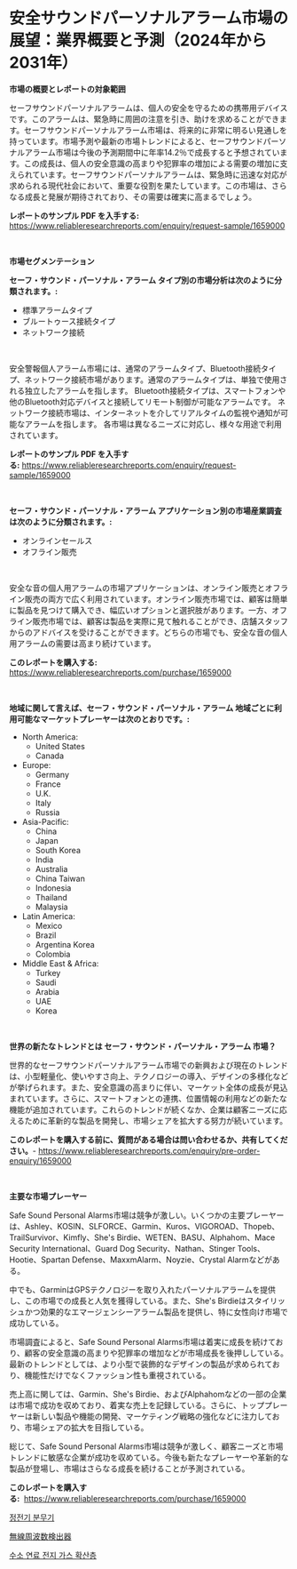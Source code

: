 <p><h1>安全サウンドパーソナルアラーム市場の展望：業界概要と予測（2024年から2031年）</h1></p><p><strong>市場の概要とレポートの対象範囲</strong></p>
<p><p>セーフサウンドパーソナルアラームは、個人の安全を守るための携帯用デバイスです。このアラームは、緊急時に周囲の注意を引き、助けを求めることができます。セーフサウンドパーソナルアラーム市場は、将来的に非常に明るい見通しを持っています。市場予測や最新の市場トレンドによると、セーフサウンドパーソナルアラーム市場は今後の予測期間中に年率14.2％で成長すると予想されています。この成長は、個人の安全意識の高まりや犯罪率の増加による需要の増加に支えられています。セーフサウンドパーソナルアラームは、緊急時に迅速な対応が求められる現代社会において、重要な役割を果たしています。この市場は、さらなる成長と発展が期待されており、その需要は確実に高まるでしょう。</p></p>
<p><strong>レポートのサンプル PDF を入手する:</strong> <a href="https://www.reliableresearchreports.com/enquiry/request-sample/1659000">https://www.reliableresearchreports.com/enquiry/request-sample/1659000</a></p>
<p>&nbsp;</p>
<p><strong>市場セグメンテーション</strong></p>
<p><strong>セーフ・サウンド・パーソナル・アラーム タイプ別の市場分析は次のように分類されます。:</strong></p>
<p><ul><li>標準アラームタイプ</li><li>ブルートゥース接続タイプ</li><li>ネットワーク接続</li></ul></p>
<p>&nbsp;</p>
<p><p>安全警報個人アラーム市場には、通常のアラームタイプ、Bluetooth接続タイプ、ネットワーク接続市場があります。通常のアラームタイプは、単独で使用される独立したアラームを指します。 Bluetooth接続タイプは、スマートフォンや他のBluetooth対応デバイスと接続してリモート制御が可能なアラームです。 ネットワーク接続市場は、インターネットを介してリアルタイムの監視や通知が可能なアラームを指します。 各市場は異なるニーズに対応し、様々な用途で利用されています。</p></p>
<p><strong>レポートのサンプル PDF を入手する:</strong>&nbsp;<a href="https://www.reliableresearchreports.com/enquiry/request-sample/1659000">https://www.reliableresearchreports.com/enquiry/request-sample/1659000</a></p>
<p>&nbsp;</p>
<p><strong> セーフ・サウンド・パーソナル・アラーム アプリケーション別の市場産業調査は次のように分類されます。:</strong></p>
<p><ul><li>オンラインセールス</li><li>オフライン販売</li></ul></p>
<p>&nbsp;</p>
<p><p>安全な音の個人用アラームの市場アプリケーションは、オンライン販売とオフライン販売の両方で広く利用されています。オンライン販売市場では、顧客は簡単に製品を見つけて購入でき、幅広いオプションと選択肢があります。一方、オフライン販売市場では、顧客は製品を実際に見て触れることができ、店舗スタッフからのアドバイスを受けることができます。どちらの市場でも、安全な音の個人用アラームの需要は高まり続けています。</p></p>
<p><strong>このレポートを購入する:</strong>&nbsp; <a href="https://www.reliableresearchreports.com/purchase/1659000">https://www.reliableresearchreports.com/purchase/1659000</a></p>
<p>&nbsp;</p>
<p><strong>地域に関して言えば、セーフ・サウンド・パーソナル・アラーム 地域ごとに利用可能なマーケットプレーヤーは次のとおりです。:</strong></p>
<p><ul>
    <li>
        North America:
        <ul>
            <li>United States</li>
            <li>Canada</li>
        </ul>
    </li>
    <li>
        Europe:
        <ul>
            <li>Germany</li>
            <li>France</li>
            <li>U.K.</li>
            <li>Italy</li>
            <li>Russia</li>
        </ul>
    </li>
    <li>
        Asia-Pacific:
        <ul>
            <li>China</li>
            <li>Japan</li>
            <li>South Korea</li>
            <li>India</li>
            <li>Australia</li>
            <li>China Taiwan</li>
            <li>Indonesia</li>
            <li>Thailand</li>
            <li>Malaysia</li>
        </ul>
    </li>
    <li>
        Latin America:
        <ul>
            <li>Mexico</li>
            <li>Brazil</li>
            <li>Argentina Korea</li>
            <li>Colombia</li>
        </ul>
    </li>
    <li>
        Middle East & Africa:
        <ul>
            <li>Turkey</li>
            <li>Saudi</li>
            <li>Arabia</li>
            <li>UAE</li>
            <li>Korea</li>
        </ul>
    </li>
    </ul></p>
<p>&nbsp;</p>
<p><strong>世界の新たなトレンドとは セーフ・サウンド・パーソナル・アラーム 市場？</strong></p>
<p><p>世界的なセーフサウンドパーソナルアラーム市場での新興および現在のトレンドは、小型軽量化、使いやすさ向上、テクノロジーの導入、デザインの多様化などが挙げられます。また、安全意識の高まりに伴い、マーケット全体の成長が見込まれています。さらに、スマートフォンとの連携、位置情報の利用などの新たな機能が追加されています。これらのトレンドが続くなか、企業は顧客ニーズに応えるために革新的な製品を開発し、市場シェアを拡大する努力が続いています。</p></p>
<p><strong>このレポートを購入する前に、質問がある場合は問い合わせるか、共有してください。</strong>- <a href="https://www.reliableresearchreports.com/enquiry/pre-order-enquiry/1659000">https://www.reliableresearchreports.com/enquiry/pre-order-enquiry/1659000</a></p>
<p>&nbsp;</p>
<p><strong>主要な市場プレーヤー</strong></p>
<p><p>Safe Sound Personal Alarms市場は競争が激しい。いくつかの主要プレーヤーは、Ashley、KOSIN、SLFORCE、Garmin、Kuros、VIGOROAD、Thopeb、TrailSurvivor、Kimfly、She's Birdie、WETEN、BASU、Alphahom、Mace Security International、Guard Dog Security、Nathan、Stinger Tools、Hootie、Spartan Defense、MaxxmAlarm、Noyzie、Crystal Alarmなどがある。</p><p>中でも、GarminはGPSテクノロジーを取り入れたパーソナルアラームを提供し、この市場での成長と人気を獲得している。また、She's Birdieはスタイリッシュかつ効果的なエマージェンシーアラーム製品を提供し、特に女性向け市場で成功している。</p><p>市場調査によると、Safe Sound Personal Alarms市場は着実に成長を続けており、顧客の安全意識の高まりや犯罪率の増加などが市場成長を後押ししている。最新のトレンドとしては、より小型で装飾的なデザインの製品が求められており、機能性だけでなくファッション性も重視されている。</p><p>売上高に関しては、Garmin、She's Birdie、およびAlphahomなどの一部の企業は市場で成功を収めており、着実な売上を記録している。さらに、トッププレーヤーは新しい製品や機能の開発、マーケティング戦略の強化などに注力しており、市場シェアの拡大を目指している。</p><p>総じて、Safe Sound Personal Alarms市場は競争が激しく、顧客ニーズと市場トレンドに敏感な企業が成功を収めている。今後も新たなプレーヤーや革新的な製品が登場し、市場はさらなる成長を続けることが予測されている。</p></p>
<p><strong>このレポートを購入する:</strong>&nbsp;&nbsp;<a href="https://www.reliableresearchreports.com/purchase/1659000">https://www.reliableresearchreports.com/purchase/1659000</a></p>
<p><p><a href="https://medium.com/@ukaszduda1/%EC%A0%84%EA%B8%B0-%EC%A0%95%EC%A0%84%EA%B8%B0-%EB%B6%84%EB%AC%B4%EA%B8%B0-%EC%8B%9C%EC%9E%A5-%EB%B6%84%EC%84%9D-%EA%B8%80%EB%A1%9C%EB%B2%8C-%EC%82%B0%EC%97%85-%EC%A0%84%EB%A7%9D-%EB%B0%8F-%EC%98%88%EC%B8%A1-2024%EB%85%84%EB%B6%80%ED%84%B0-2031%EB%85%84%EA%B9%8C%EC%A7%80-bd47899b7fe2">정전기 분무기</a></p><p><a href="https://medium.com/@amarart56456/%E6%AC%A1%E3%81%AE%E6%96%87%E7%AB%A0%E3%82%92%E6%97%A5%E6%9C%AC%E8%AA%9E%E3%81%AB%E7%BF%BB%E8%A8%B3%E3%81%99%E3%82%8B%E3%81%A8-%E7%84%A1%E7%B7%9A%E5%91%A8%E6%B3%A2%E6%95%B0%E6%A4%9C%E5%87%BA%E5%99%A8%E5%B8%82%E5%A0%B4%E3%81%AE%E8%A6%8F%E6%A8%A1-cagr-%E3%83%88%E3%83%AC%E3%83%B3%E3%83%892024-2030-%E3%81%AB%E3%81%AA%E3%82%8A%E3%81%BE%E3%81%99-a7d769534cfe">無線周波数検出器</a></p><p><a href="https://medium.com/@antosuigrtley99783676/%EC%88%98%EC%86%8C-%EC%97%B0%EB%A3%8C-%EC%A0%84%EC%A7%80-%EA%B0%80%EC%8A%A4-%ED%99%95%EC%82%B0%EC%B8%B5-%EC%8B%9C%EC%9E%A5-%EB%8F%99%ED%96%A5-%EC%8B%9C%EC%9E%A5-%EB%8F%99%ED%96%A5-%EC%84%B1%EC%9E%A5-2024%EB%85%84%EB%B6%80%ED%84%B0-2031%EB%85%84%EA%B9%8C%EC%A7%80-%EC%98%88%EC%B8%A1-c9e1bba121ae">수소 연료 전지 가스 확산층</a></p></p>
